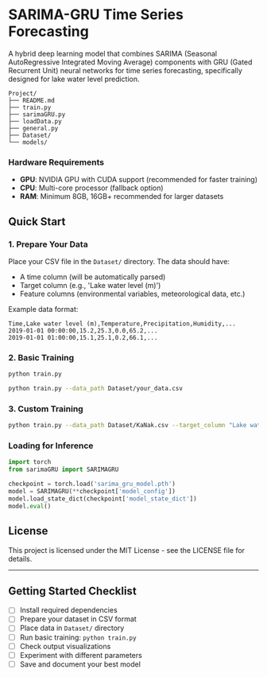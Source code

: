 # SARIMA-GRU Time Series Forecasting
A hybrid deep learning model that combines SARIMA (Seasonal AutoRegressive Integrated Moving Average) components with GRU (Gated Recurrent Unit) neural networks for time series forecasting, specifically designed for lake water level prediction.

```
Project/
├── README.md
├── train.py
├── sarimaGRU.py
├── loadData.py
├── general.py
├── Dataset/
└── models/
```

### Hardware Requirements
- **GPU**: NVIDIA GPU with CUDA support (recommended for faster training)
- **CPU**: Multi-core processor (fallback option)
- **RAM**: Minimum 8GB, 16GB+ recommended for larger datasets

## Quick Start

### 1. Prepare Your Data
Place your CSV file in the `Dataset/` directory. The data should have:
- A time column (will be automatically parsed)
- Target column (e.g., 'Lake water level (m)')
- Feature columns (environmental variables, meteorological data, etc.)

Example data format:
```csv
Time,Lake water level (m),Temperature,Precipitation,Humidity,...
2019-01-01 00:00:00,15.2,25.3,0.0,65.2,...
2019-01-01 01:00:00,15.1,25.1,0.2,66.1,...
```

### 2. Basic Training
```bash
python train.py

python train.py --data_path Dataset/your_data.csv
```

### 3. Custom Training
```bash
python train.py --data_path Dataset/KaNak.csv --target_column "Lake water level (m)" --num_epochs 200 --batch_size 32 --learning_rate 0.0005 --hidden_size 64 --num_layers 3
```

### Loading for Inference
```python
import torch
from sarimaGRU import SARIMAGRU

checkpoint = torch.load('sarima_gru_model.pth')
model = SARIMAGRU(**checkpoint['model_config'])
model.load_state_dict(checkpoint['model_state_dict'])
model.eval()
```

## License
This project is licensed under the MIT License - see the LICENSE file for details.

---
## Getting Started Checklist

- [ ] Install required dependencies
- [ ] Prepare your dataset in CSV format
- [ ] Place data in `Dataset/` directory
- [ ] Run basic training: `python train.py`
- [ ] Check output visualizations
- [ ] Experiment with different parameters
- [ ] Save and document your best model